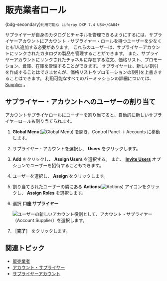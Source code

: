 # 販売業者ロール

{bdg-secondary}`利用可能な Liferay DXP 7.4 U84+/GA84+`

サプライヤーが自身のカタログとチャネルを管理できるようにするには、サプライヤーアカウントにアカウント・サプライヤー・ロールを持つユーザーを少なくとも1人追加する必要があります。 これらのユーザーは、サプライヤーアカウントにリンクされたカタログの製品を管理することができます。 また、サプライヤーアカウントにリンクされたチャネルに存在する注文、価格リスト、プロモーション、倉庫、在庫を管理することができます。 サプライヤーは、新しい割引を作成することはできませんが、価格リストやプロモーションの割引を上書きすることはできます。 利用可能なすべてのパーミッションの詳細については、 [Supplier](../../users-and-accounts/roles-and-permissions/commerce-roles-reference.md#supplier) 。

## サプライヤー・アカウントへのユーザーの割り当て

アカウントサプライヤロールにユーザーを割り当てると、自動的に新しいサプライヤーロールも割り当てられます。

1. **Global Menu**(![Global Menu](../../images/icon-applications-menu.png)) を開き、Control Panel → Accounts に移動します。

1. サプライヤー・アカウントを選択し、 **Users** をクリックします。

1. **Add** をクリックし、 **Assign Users** を選択する。 また、 [**Invite Users**](https://learn.liferay.com/web/guest/w/commerce/users-and-accounts/account-management/inviting-users-to-an-account) オプションでユーザーを招待することもできます。

1. ユーザーを選択し、 **Assign** をクリックします。

1. 割り当てられたユーザーの隣にある **Actions**(![Actions](../../images/icon-actions.png)) アイコンをクリックし、 **Assign Roles** を選択します。

1. 選択 **口座 サプライヤー**

   ![ユーザーの新しいアカウント役割として、アカウント・サプライヤー（Account Supplier）を選択します。](./supplier-role/images/01.png)

1. ［**完了**］ をクリックします。

## 関連トピック

* [販売業者](../../users-and-accounts/roles-and-permissions/commerce-roles-reference.md#supplier)
* [アカウント・サプライヤー](../../users-and-accounts/roles-and-permissions/commerce-roles-reference.md#account-supplier)
* [サプライヤーアカウント](./supplier-account.md)
